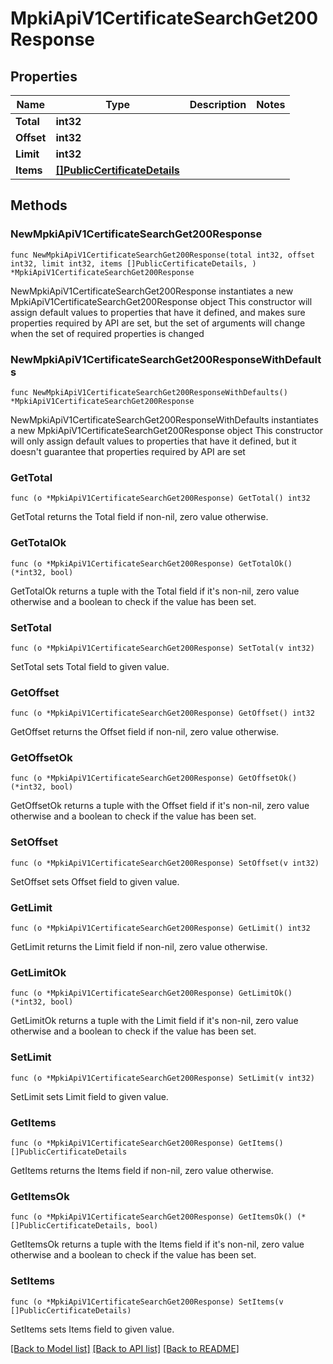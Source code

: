 # MpkiApiV1CertificateSearchGet200Response

## Properties

Name | Type | Description | Notes
------------ | ------------- | ------------- | -------------
**Total** | **int32** |  | 
**Offset** | **int32** |  | 
**Limit** | **int32** |  | 
**Items** | [**[]PublicCertificateDetails**](PublicCertificateDetails.md) |  | 

## Methods

### NewMpkiApiV1CertificateSearchGet200Response

`func NewMpkiApiV1CertificateSearchGet200Response(total int32, offset int32, limit int32, items []PublicCertificateDetails, ) *MpkiApiV1CertificateSearchGet200Response`

NewMpkiApiV1CertificateSearchGet200Response instantiates a new MpkiApiV1CertificateSearchGet200Response object
This constructor will assign default values to properties that have it defined,
and makes sure properties required by API are set, but the set of arguments
will change when the set of required properties is changed

### NewMpkiApiV1CertificateSearchGet200ResponseWithDefaults

`func NewMpkiApiV1CertificateSearchGet200ResponseWithDefaults() *MpkiApiV1CertificateSearchGet200Response`

NewMpkiApiV1CertificateSearchGet200ResponseWithDefaults instantiates a new MpkiApiV1CertificateSearchGet200Response object
This constructor will only assign default values to properties that have it defined,
but it doesn't guarantee that properties required by API are set

### GetTotal

`func (o *MpkiApiV1CertificateSearchGet200Response) GetTotal() int32`

GetTotal returns the Total field if non-nil, zero value otherwise.

### GetTotalOk

`func (o *MpkiApiV1CertificateSearchGet200Response) GetTotalOk() (*int32, bool)`

GetTotalOk returns a tuple with the Total field if it's non-nil, zero value otherwise
and a boolean to check if the value has been set.

### SetTotal

`func (o *MpkiApiV1CertificateSearchGet200Response) SetTotal(v int32)`

SetTotal sets Total field to given value.


### GetOffset

`func (o *MpkiApiV1CertificateSearchGet200Response) GetOffset() int32`

GetOffset returns the Offset field if non-nil, zero value otherwise.

### GetOffsetOk

`func (o *MpkiApiV1CertificateSearchGet200Response) GetOffsetOk() (*int32, bool)`

GetOffsetOk returns a tuple with the Offset field if it's non-nil, zero value otherwise
and a boolean to check if the value has been set.

### SetOffset

`func (o *MpkiApiV1CertificateSearchGet200Response) SetOffset(v int32)`

SetOffset sets Offset field to given value.


### GetLimit

`func (o *MpkiApiV1CertificateSearchGet200Response) GetLimit() int32`

GetLimit returns the Limit field if non-nil, zero value otherwise.

### GetLimitOk

`func (o *MpkiApiV1CertificateSearchGet200Response) GetLimitOk() (*int32, bool)`

GetLimitOk returns a tuple with the Limit field if it's non-nil, zero value otherwise
and a boolean to check if the value has been set.

### SetLimit

`func (o *MpkiApiV1CertificateSearchGet200Response) SetLimit(v int32)`

SetLimit sets Limit field to given value.


### GetItems

`func (o *MpkiApiV1CertificateSearchGet200Response) GetItems() []PublicCertificateDetails`

GetItems returns the Items field if non-nil, zero value otherwise.

### GetItemsOk

`func (o *MpkiApiV1CertificateSearchGet200Response) GetItemsOk() (*[]PublicCertificateDetails, bool)`

GetItemsOk returns a tuple with the Items field if it's non-nil, zero value otherwise
and a boolean to check if the value has been set.

### SetItems

`func (o *MpkiApiV1CertificateSearchGet200Response) SetItems(v []PublicCertificateDetails)`

SetItems sets Items field to given value.



[[Back to Model list]](../README.md#documentation-for-models) [[Back to API list]](../README.md#documentation-for-api-endpoints) [[Back to README]](../README.md)



